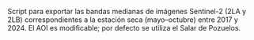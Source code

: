 Script para exportar las bandas medianas de imágenes Sentinel-2 (2LA y 2LB) correspondientes a la estación seca (mayo–octubre) entre 2017 y 2024. El AOI es modificable; por defecto se utiliza el Salar de Pozuelos.

